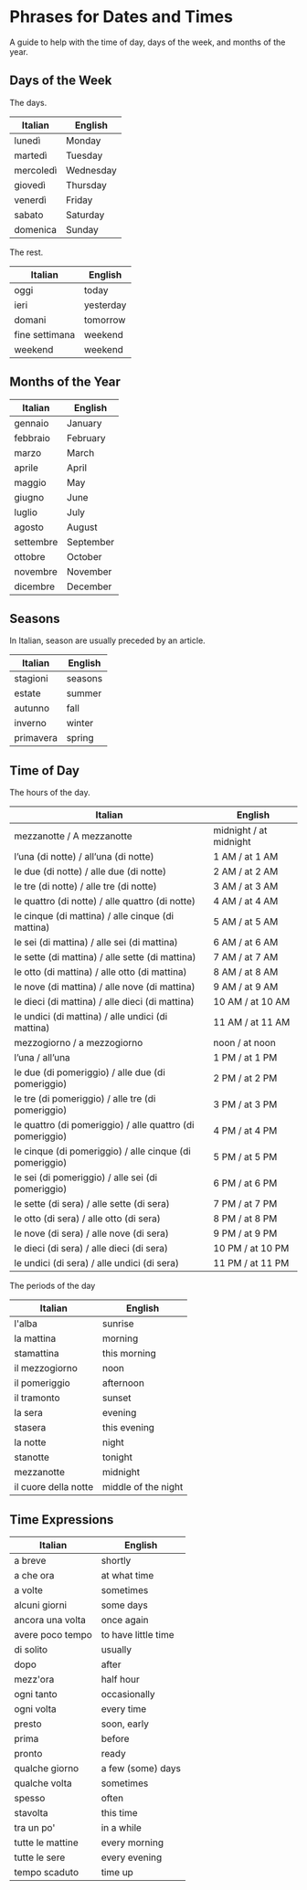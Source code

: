# Phrases for Dates and Times

A guide to help with the time of day, days of the week, and months of the year.

## Days of the Week

The days.

| Italian   | English   |
|-----------|-----------|
| lunedì    | Monday    |
| martedì   | Tuesday   |
| mercoledì | Wednesday |
| giovedì   | Thursday  |
| venerdì   | Friday    |
| sabato    | Saturday  |
| domenica  | Sunday    |

The rest.

| Italian        | English   |
|----------------|-----------|
| oggi           | today     |
| ieri           | yesterday |
| domani         | tomorrow  |
| fine settimana | weekend   |
| weekend        | weekend   |

## Months of the Year

| Italian   | English   |
|-----------|-----------|
| gennaio   | January   |
| febbraio  | February  |
| marzo     | March     |
| aprile    | April     |
| maggio    | May       |
| giugno    | June      |
| luglio    | July      |
| agosto    | August    |
| settembre | September |
| ottobre   | October   |
| novembre  | November  |
| dicembre  | December  |

## Seasons

In Italian, season are usually preceded by an article.

| Italian   | English |
|-----------|---------|
| stagioni  | seasons |
| estate    | summer  |
| autunno   | fall    |
| inverno   | winter  |
| primavera | spring  |

## Time of Day

The hours of the day.

| Italian                                                   | English                |
|-----------------------------------------------------------|------------------------|
| mezzanotte / A mezzanotte                                 | midnight / at midnight |
| l’una (di notte) / all’una (di notte)                     | 1 AM / at 1 AM         |
| le due (di notte) / alle due (di notte)                   | 2 AM / at 2 AM         |
| le tre (di notte) / alle tre (di notte)                   | 3 AM / at 3 AM         |
| le quattro (di notte) / alle quattro (di notte)           | 4 AM / at 4 AM         |
| le cinque (di mattina) / alle cinque (di mattina)         | 5 AM / at 5 AM         |
| le sei (di mattina) / alle sei (di mattina)               | 6 AM / at 6 AM         |
| le sette (di mattina) / alle sette (di mattina)           | 7 AM / at 7 AM         |
| le otto (di mattina) / alle otto (di mattina)             | 8 AM / at 8 AM         |
| le nove (di mattina) / alle nove (di mattina)             | 9 AM / at 9 AM         |
| le dieci (di mattina) / alle dieci (di mattina)           | 10 AM / at 10 AM       |
| le undici (di mattina) / alle undici (di mattina)         | 11 AM / at 11 AM       |
| mezzogiorno / a mezzogiorno                               | noon / at noon         |
| l’una / all’una                                           | 1 PM / at 1 PM         |
| le due (di pomeriggio) / alle due (di pomeriggio)         | 2 PM / at 2 PM         |
| le tre (di pomeriggio) / alle tre (di pomeriggio)         | 3 PM / at 3 PM         |
| le quattro (di pomeriggio) / alle quattro (di pomeriggio) | 4 PM / at 4 PM         |
| le cinque (di pomeriggio) / alle cinque (di pomeriggio)   | 5 PM / at 5 PM         |
| le sei (di pomeriggio) / alle sei (di pomeriggio)         | 6 PM / at 6 PM         |
| le sette (di sera) / alle sette (di sera)                 | 7 PM / at 7 PM         |
| le otto (di sera) / alle otto (di sera)                   | 8 PM / at 8 PM         |
| le nove (di sera) / alle nove (di sera)                   | 9 PM / at 9 PM         |
| le dieci (di sera) / alle dieci (di sera)                 | 10 PM / at 10 PM       |
| le undici (di sera) / alle undici (di sera)               | 11 PM / at 11 PM       |

The periods of the day

| Italian              | English             |
|----------------------|---------------------|
| l'alba               | sunrise             |
| la mattina           | morning             |
| stamattina           | this morning        |
| il mezzogiorno       | noon                |
| il pomeriggio        | afternoon           |
| il tramonto          | sunset              |
| la sera              | evening             |
| stasera              | this evening        |
| la notte             | night               |
| stanotte             | tonight             |
| mezzanotte           | midnight            |
| il cuore della notte | middle of the night |

## Time Expressions

| Italian          | English             |
|------------------|---------------------|
| a breve          | shortly             |
| a che ora        | at what time        |
| a volte          | sometimes           |
| alcuni giorni    | some days           |
| ancora una volta | once again          |
| avere poco tempo | to have little time |
| di solito        | usually             |
| dopo             | after               |
| mezz'ora         | half hour           |
| ogni tanto       | occasionally        |
| ogni volta       | every time          |
| presto           | soon, early         |
| prima            | before              |
| pronto           | ready               |
| qualche giorno   | a few (some) days   |
| qualche volta    | sometimes           |
| spesso           | often               |
| stavolta         | this time           |
| tra un po'       | in a while          |
| tutte le mattine | every morning       |
| tutte le sere    | every evening       |
| tempo scaduto    | time up             |
